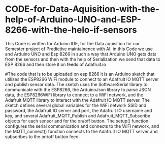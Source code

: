 # CODE-for-Data-Aquisition-with-the-help-of-Arduino-UNO-and-ESP-8266-with-the-helo-if-sensors
This Code is written for Arduino IDE, for the Data aquisition for our Semester project of Predictive maintainence with AI. in this Code we use and Arduino UNO and Esp 8266 in such a way that Arduino UNO gets data from the sensors and then with the help of Serialization we send that data to ESP 8266 and then store it on feeds of Adafruit.io

#The code that is to be uploaded on esp 8266 
it is an Arduino sketch that utilizes the ESP8266 WiFi module to connect to an Adafruit IO MQTT server and publish sensor data. The sketch uses the SoftwareSerial library to communicate with the ESP8266, the ArduinoJson library to parse JSON data, the ESP8266WiFi library to connect to a WiFi network, and the Adafruit MQTT library to interact with the Adafruit IO MQTT server. The sketch defines several global variables for the WiFi network SSID and password, the Adafruit IO server and port, the Adafruit IO username and key, and several Adafruit_MQTT_Publish and Adafruit_MQTT_Subscribe objects for each sensor and for the on/off button. The setup() function configures the serial communication and connects to the WiFi network, and the MQTT_connect() function connects to the Adafruit IO MQTT server and subscribes to the on/off button feed.



